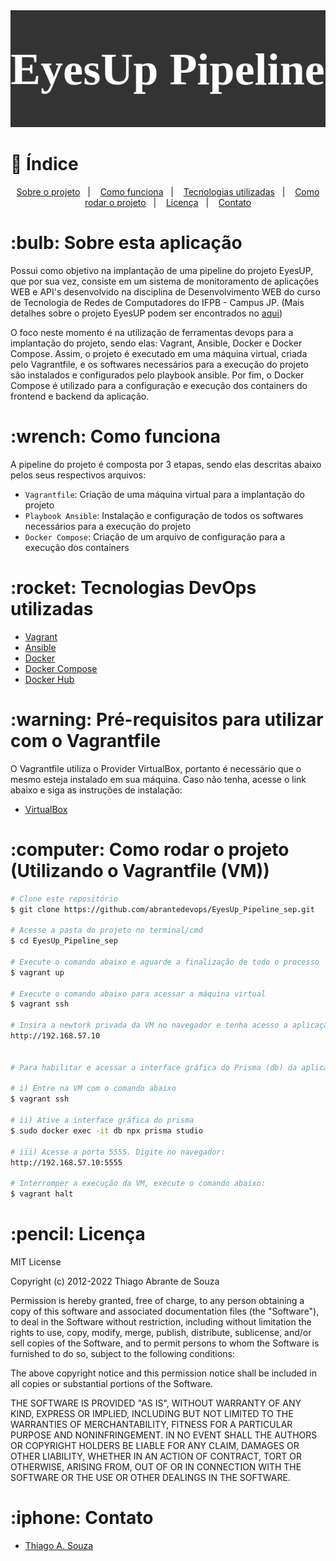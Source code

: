 <img src="E_P.png" alt="Logo EyesUp_Pipeline" style="max-width:100%">



# :pushpin:  Índice

<p align="center">
    <a href="#sobre-o-projeto">Sobre o projeto</a>&nbsp;&nbsp;&nbsp;|&nbsp;&nbsp;&nbsp;
    <a href="#como-funciona">Como funciona</a>&nbsp;&nbsp;&nbsp;|&nbsp;&nbsp;&nbsp;
    <a href="#tecnologias-utilizadas">Tecnologias utilizadas</a>&nbsp;&nbsp;&nbsp;|&nbsp;&nbsp;&nbsp;
    <a href="#como-rodar-o-projeto">Como rodar o projeto</a>&nbsp;&nbsp;&nbsp;|&nbsp;&nbsp;&nbsp;
    <a href="#licença">Licença</a>&nbsp;&nbsp;&nbsp;|&nbsp;&nbsp;&nbsp;
    <a href="#contato">Contato</a>
</p>


<h1><a id="sobre-o-projeto"> :bulb:  Sobre esta aplicação </a></h1>

Possui como objetivo na implantação de uma pipeline do projeto EyesUP, que por sua vez, consiste em um sistema de monitoramento de aplicações WEB e API's desenvolvido na disciplina de Desenvolvimento WEB do curso de Tecnologia de Redes de Computadores do IFPB - Campus JP. (Mais detalhes sobre o projeto EyesUP podem ser encontrados no <a href="https://github.com/abrantedevops/Project_API_DW.git" target="_blank">aqui</a>)

O foco neste momento é na utilização de ferramentas devops para a implantação do projeto, sendo elas: Vagrant, Ansible, Docker e Docker Compose. Assim, o projeto é executado em uma máquina virtual, criada pelo Vagrantfile, e os softwares necessários para a execução do projeto são instalados e configurados pelo playbook ansible. Por fim, o Docker Compose é utilizado para a configuração e execução dos containers do frontend e backend da aplicação. 


<h1><a id="como-funciona"> :wrench:  Como funciona </a></h1>

A pipeline do projeto é composta por 3 etapas, sendo elas descritas abaixo pelos seus respectivos arquivos:
- `Vagrantfile`: Criação de uma máquina virtual para a implantação do projeto
- `Playbook Ansible`: Instalação e configuração de todos os softwares necessários para a execução do projeto
- `Docker Compose`: Criação de um arquivo de configuração para a execução dos containers


<h1><a id="tecnologias-utilizadas"> :rocket:  Tecnologias DevOps utilizadas</a></h1>

- [Vagrant](https://www.vagrantup.com/)
- [Ansible](https://www.ansible.com/)
- [Docker](https://www.docker.com/)
- [Docker Compose](https://docs.docker.com/compose/)
- [Docker Hub](https://hub.docker.com/)

<h1><a id="pre-requisitos"> :warning:  Pré-requisitos para utilizar com o Vagrantfile</a></h1>

O Vagrantfile utiliza o Provider VirtualBox, portanto é necessário que o mesmo esteja instalado em sua máquina. Caso não tenha, acesse o link abaixo e siga as instruções de instalação:

- [VirtualBox](https://www.virtualbox.org/wiki/Downloads)


<h1><a id="como-rodar-o-projeto"> :computer:  Como rodar o projeto (Utilizando o Vagrantfile (VM))</a></h1>


```bash
# Clone este repositório
$ git clone https://github.com/abrantedevops/EyesUp_Pipeline_sep.git

# Acesse a pasta do projeto no terminal/cmd
$ cd EyesUp_Pipeline_sep

# Execute o comando abaixo e aguarde a finalização de todo o processo
$ vagrant up

# Execute o comando abaixo para acessar a máquina virtual
$ vagrant ssh

# Insira a newtork privada da VM no navegador e tenha acesso a aplicação
http://192.168.57.10


# Para habilitar e acessar a interface gráfica do Prisma (db) da aplicação, faça o seguinte.

# i) Entre na VM com o comando abaixo
$ vagrant ssh

# ii) Ative a interface gráfica do prisma
$ sudo docker exec -it db npx prisma studio

# iii) Acesse a porta 5555. Digite no navegador:
http://192.168.57.10:5555

# Interromper a execução da VM, execute o comando abaixo:
$ vagrant halt
```


<h1><a id="licença"> :pencil:  Licença</a></h1>


MIT License

Copyright (c) 2012-2022 Thiago Abrante de Souza

Permission is hereby granted, free of charge, to any person obtaining
a copy of this software and associated documentation files (the
"Software"), to deal in the Software without restriction, including
without limitation the rights to use, copy, modify, merge, publish,
distribute, sublicense, and/or sell copies of the Software, and to
permit persons to whom the Software is furnished to do so, subject to
the following conditions:

The above copyright notice and this permission notice shall be
included in all copies or substantial portions of the Software.

THE SOFTWARE IS PROVIDED "AS IS", WITHOUT WARRANTY OF ANY KIND,
EXPRESS OR IMPLIED, INCLUDING BUT NOT LIMITED TO THE WARRANTIES OF
MERCHANTABILITY, FITNESS FOR A PARTICULAR PURPOSE AND
NONINFRINGEMENT. IN NO EVENT SHALL THE AUTHORS OR COPYRIGHT HOLDERS BE
LIABLE FOR ANY CLAIM, DAMAGES OR OTHER LIABILITY, WHETHER IN AN ACTION
OF CONTRACT, TORT OR OTHERWISE, ARISING FROM, OUT OF OR IN CONNECTION
WITH THE SOFTWARE OR THE USE OR OTHER DEALINGS IN THE SOFTWARE.

<h1><a id="contato"> :iphone:  Contato</a></h1>

- [Thiago A. Souza](mailto:thiago.abrante@academico.ifpb.edu.br)

